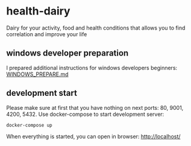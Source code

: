 # health-dairy
Dairy for your activity, food and health conditions that allows you to find correlation and improve your life

## windows developer preparation
I prepared additional instructions for windows developers beginners:
[WINDOWS_PREPARE.md](WINDOWS_PREPARE.md)

## development start
Please make sure at first that you have nothing on next ports: 80, 9001, 4200, 5432.
Use docker-compose to start development server:

    docker-compose up

When everything is started, you can open in browser:
[http://localhost/](http://localhost)